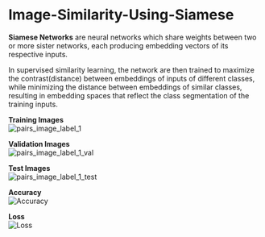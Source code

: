 # Image-Similarity-Using-Siamese
<b>Siamese Networks</b> are neural networks which share weights between two or more sister networks, each producing embedding vectors of its respective inputs.

In supervised similarity learning, the network are then trained to maximize the contrast(distance) between embeddings of inputs of different classes, while minimizing the distance between embeddings of similar classes, resulting in embedding spaces that reflect the class segmentation of the training inputs.

<b>Training Images</b><br>
![pairs_image_label_1](https://user-images.githubusercontent.com/15634495/161435960-5b029bce-8a49-4f4f-aa91-72100e47d020.png) <br>

<b>Validation Images</b><br>
![pairs_image_label_1_val](https://user-images.githubusercontent.com/15634495/161436143-af8624ea-fb51-48dc-80f2-89f810b9b3a4.png) <br>

<b>Test Images</b><br>
![pairs_image_label_1_test](https://user-images.githubusercontent.com/15634495/161436291-ce80258c-d5d4-4f89-b8d6-bcd7c0201e74.png)<br>

<b>Accuracy</b></br>
![Accuracy](https://user-images.githubusercontent.com/15634495/161436339-18691e1d-c53d-4970-b27d-445ac64a90f2.png)<br>

<b>Loss</b><br>
![Loss](https://user-images.githubusercontent.com/15634495/161436369-56b17517-8166-4e78-8391-a81f76f030a3.png)<br>

